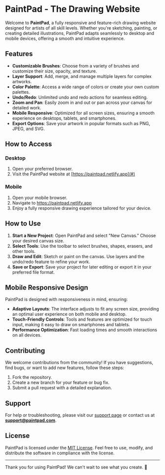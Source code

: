 # PaintPad - The Drawing Website

Welcome to **PaintPad**, a fully responsive and feature-rich drawing website designed for artists of all skill levels. Whether you're sketching, painting, or creating detailed illustrations, PaintPad adapts seamlessly to desktop and mobile devices, offering a smooth and intuitive experience.

## Features

- **Customizable Brushes**: Choose from a variety of brushes and customize their size, opacity, and texture.
- **Layer Support**: Add, merge, and manage multiple layers for complex artworks.
- **Color Palette**: Access a wide range of colors or create your own custom palettes.
- **Undo/Redo**: Unlimited undo and redo actions for seamless editing.
- **Zoom and Pan**: Easily zoom in and out or pan across your canvas for detailed work.
- **Mobile Responsive**: Optimized for all screen sizes, ensuring a smooth experience on desktops, tablets, and smartphones.
- **Export Options**: Save your artwork in popular formats such as PNG, JPEG, and SVG.

## How to Access

### Desktop
1. Open your preferred browser.
2. Visit the PaintPad website at [https://paintpad.netlify.app](#)

### Mobile
1. Open your mobile browser.
2. Navigate to [https://paintpad.netlify.app ](#)
3. Enjoy a fully responsive drawing experience tailored for your device.

## How to Use

1. **Start a New Project**: Open PaintPad and select "New Canvas." Choose your desired canvas size.
2. **Select Tools**: Use the toolbar to select brushes, shapes, erasers, and other tools.
3. **Draw and Edit**: Sketch or paint on the canvas. Use layers and the undo/redo feature to refine your work.
4. **Save or Export**: Save your project for later editing or export it in your preferred file format.

## Mobile Responsive Design

PaintPad is designed with responsiveness in mind, ensuring:
- **Adaptive Layouts**: The interface adjusts to fit any screen size, providing an optimal user experience on both mobile and desktop.
- **Touch-Friendly Controls**: Tools and features are optimized for touch input, making it easy to draw on smartphones and tablets.
- **Performance Optimization**: Fast loading times and smooth interactions on all devices.

## Contributing

We welcome contributions from the community! If you have suggestions, find bugs, or want to add new features, follow these steps:

1. Fork the repository.
2. Create a new branch for your feature or bug fix.
3. Submit a pull request with a detailed explanation.

## Support

For help or troubleshooting, please visit our [support page](#) or contact us at **support@paintpad.com**.

## License

PaintPad is licensed under the [MIT License](LICENSE). Feel free to use, modify, and distribute the software in compliance with the license.

---

Thank you for using PaintPad! We can't wait to see what you create. 🎨


